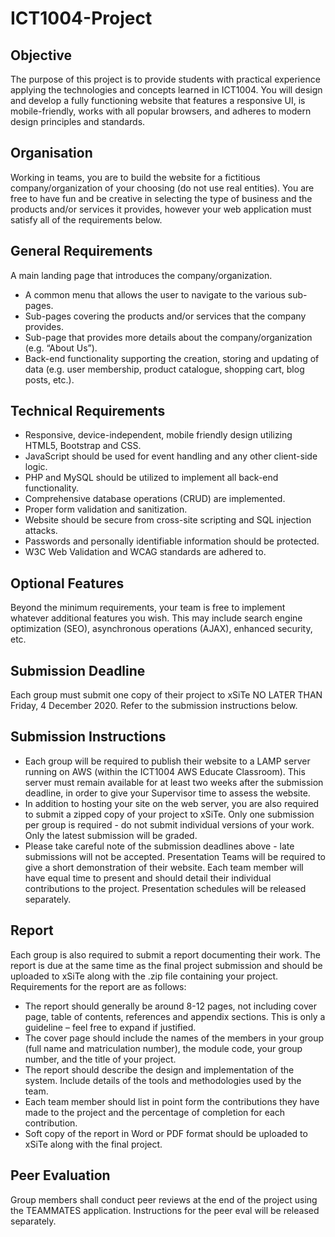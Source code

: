 # ICT1004-Project

## Objective
The purpose of this project is to provide students with practical experience applying the technologies and concepts learned in ICT1004. You will design and develop a fully functioning website that features a responsive UI, is mobile-friendly, works with all popular browsers, and adheres to modern design principles and standards.

## Organisation
Working in teams, you are to build the website for a fictitious company/organization of your choosing (do not use real entities). You are free to have fun and be creative in selecting the type of business and the products and/or services it provides, however your web application must satisfy all of the requirements below.

## General Requirements
A main landing page that introduces the company/organization.
* A common menu that allows the user to navigate to the various sub-pages.
* Sub-pages covering the products and/or services that the company provides.
* Sub-page that provides more details about the company/organization (e.g. “About Us”).
* Back-end functionality supporting the creation, storing and updating of data (e.g. user
membership, product catalogue, shopping cart, blog posts, etc.).

## Technical Requirements
* Responsive, device-independent, mobile friendly design utilizing HTML5, Bootstrap and CSS.
* JavaScript should be used for event handling and any other client-side logic.
* PHP and MySQL should be utilized to implement all back-end functionality.
* Comprehensive database operations (CRUD) are implemented.
* Proper form validation and sanitization.
* Website should be secure from cross-site scripting and SQL injection attacks.
* Passwords and personally identifiable information should be protected.
* W3C Web Validation and WCAG standards are adhered to.

## Optional Features
Beyond the minimum requirements, your team is free to implement whatever additional features you wish. This may include search engine optimization (SEO), asynchronous operations (AJAX), enhanced security, etc.

## Submission Deadline
Each group must submit one copy of their project to xSiTe NO LATER THAN Friday, 4 December 2020. Refer to the submission instructions below.

## Submission Instructions
* Each group will be required to publish their website to a LAMP server running on AWS (within the ICT1004 AWS Educate Classroom). This server must remain available for at least two weeks after the submission deadline, in order to give your Supervisor time to assess the website.
* In addition to hosting your site on the web server, you are also required to submit a zipped copy of your project to xSiTe. Only one submission per group is required - do not submit individual versions of your work. Only the latest submission will be graded.
* Please take careful note of the submission deadlines above - late submissions will not be accepted.
Presentation
Teams will be required to give a short demonstration of their website. Each team member will have equal time to present and should detail their individual contributions to the project. Presentation schedules will be released separately.

## Report
Each group is also required to submit a report documenting their work. The report is due at the same time as the final project submission and should be uploaded to xSiTe along with the .zip file containing your project. Requirements for the report are as follows:
* The report should generally be around 8-12 pages, not including cover page, table of contents, references and appendix sections. This is only a guideline – feel free to expand if justified.
* The cover page should include the names of the members in your group (full name and matriculation number), the module code, your group number, and the title of your project.
* The report should describe the design and implementation of the system. Include details of the tools and methodologies used by the team.
* Each team member should list in point form the contributions they have made to the project and the percentage of completion for each contribution.
* Soft copy of the report in Word or PDF format should be uploaded to xSiTe along with the final project.

## Peer Evaluation
Group members shall conduct peer reviews at the end of the project using the TEAMMATES application. Instructions for the peer eval will be released separately.
